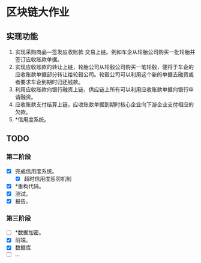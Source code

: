 # 区块链大作业
## 实现功能
1. 实现采购商品—签发应收账款 交易上链。例如车企从轮胎公司购买一批轮胎并签订应收账款单据。
2. 实现应收账款的转让上链，轮胎公司从轮毂公司购买一笔轮毂，便将于车企的应收账款单据部分转让给轮毂公司。轮毂公司可以利用这个新的单据去融资或者要求车企到期时归还钱款。
3. 利用应收账款向银行融资上链，供应链上所有可以利用应收账款单据向银行申请融资。
4. 应收账款支付结算上链，应收账款单据到期时核心企业向下游企业支付相应的欠款。
5. *信用度系统。

## TODO
### 第二阶段
- [x] 完成信用度系统。
    - [x] 超时信用度惩罚机制
- [x] *重构代码。
- [x] 测试。
- [x] 报告。

### 第三阶段
- [ ] *数据加密。
- [x] 前端。
- [x] 数据库
- [ ] ...
